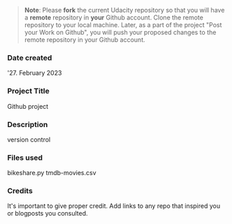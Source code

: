 >**Note**: Please **fork** the current Udacity repository so that you will have a **remote** repository in **your** Github account. Clone the remote repository to your local machine. Later, as a part of the project "Post your Work on Github", you will push your proposed changes to the remote repository in your Github account.

### Date created
'27. February 2023

### Project Title
Github project

### Description
version control

### Files used
bikeshare.py
tmdb-movies.csv

### Credits
It's important to give proper credit. Add links to any repo that inspired you or blogposts you consulted.

